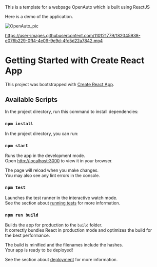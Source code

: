 This is a template for a webpage OpenAuto which is built using ReactJS

Here is a demo of the application.


![OpenAuto_pic](https://user-images.githubusercontent.com/110121779/182046374-31a07fa1-956e-4f97-a5b2-6416ad298e03.png)

https://user-images.githubusercontent.com/110121779/182045938-e076b229-0ff4-4e09-9e9d-4fc5d22a7842.mp4


# Getting Started with Create React App

This project was bootstrapped with [Create React App](https://github.com/facebook/create-react-app).

## Available Scripts

In the project directory, run this command to install dependencies:

### `npm install`


In the project directory, you can run:

### `npm start`

Runs the app in the development mode.\
Open [http://localhost:3000](http://localhost:3000) to view it in your browser.

The page will reload when you make changes.\
You may also see any lint errors in the console.

### `npm test`

Launches the test runner in the interactive watch mode.\
See the section about [running tests](https://facebook.github.io/create-react-app/docs/running-tests) for more information.

### `npm run build`

Builds the app for production to the `build` folder.\
It correctly bundles React in production mode and optimizes the build for the best performance.

The build is minified and the filenames include the hashes.\
Your app is ready to be deployed!

See the section about [deployment](https://facebook.github.io/create-react-app/docs/deployment) for more information.


